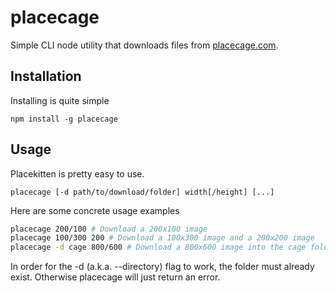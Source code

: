 placecage
===========

Simple CLI node utility that downloads files from [placecage.com](http://placecage.com).

Installation
------------

Installing is quite simple

```
npm install -g placecage
```

Usage
-----

Placekitten is pretty easy to use.

```
placecage [-d path/to/download/folder] width[/height] [...]
```

Here are some concrete usage examples

```bash
placecage 200/100 # Download a 200x100 image
placecage 100/300 200 # Download a 100x300 image and a 200x200 image
placecage -d cage 800/600 # Download a 800x600 image into the cage folder
```

In order for the -d (a.k.a. --directory) flag to work, the folder must already exist.
Otherwise placecage will just return an error.
